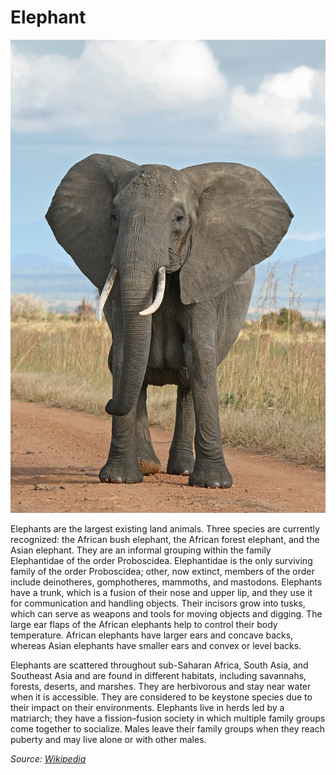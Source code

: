 # Elephant

![Elephant](../images/elephant.jpg)

Elephants are the largest existing land animals. Three species are currently recognized: the African bush elephant, the African forest elephant, and the Asian elephant. They are an informal grouping within the family Elephantidae of the order Proboscidea. Elephantidae is the only surviving family of the order Proboscidea; other, now extinct, members of the order include deinotheres, gomphotheres, mammoths, and mastodons. Elephants have a trunk, which is a fusion of their nose and upper lip, and they use it for communication and handling objects. Their incisors grow into tusks, which can serve as weapons and tools for moving objects and digging. The large ear flaps of the African elephants help to control their body temperature. African elephants have larger ears and concave backs, whereas Asian elephants have smaller ears and convex or level backs.

Elephants are scattered throughout sub-Saharan Africa, South Asia, and Southeast Asia and are found in different habitats, including savannahs, forests, deserts, and marshes. They are herbivorous and stay near water when it is accessible. They are considered to be keystone species due to their impact on their environments. Elephants live in herds led by a matriarch; they have a fission–fusion society in which multiple family groups come together to socialize. Males leave their family groups when they reach puberty and may live alone or with other males.

*Source: [Wikipedia](https://en.wikipedia.org/wiki/Elephant)*
